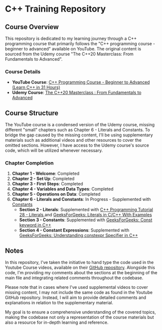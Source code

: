 # C++ Training Repository

## Course Overview

This repository is dedicated to my learning journey through a C++ programming course that primarily follows the "C++ programming course - beginner to advanced" available on YouTube. The original content is sourced from the Udemy course "The C++20 Masterclass: From Fundamentals to Advanced".

### Course Details

- **YouTube Course**: [C++ Programming Course - Beginner to Advanced (Learn C++ in 31 Hours)](https://www.youtube.com/watch?v=8jLOx1hD3_o&t=24969s)
- **Udemy Course**: [The C++20 Masterclass : From Fundamentals to Advanced](https://www.udemy.com/course/the-modern-cpp-20-masterclass/)

## Course Structure

The YouTube course is a condensed version of the Udemy course, missing different "small" chapters such as Chapter 6 - Literals and Constants. To bridge the gap caused by the missing content, I'll be using supplementary materials such as additional videos and other resources to cover the omitted sections. However, I have access to the Udemy course's source code, which will be utilized whenever necessary.

### Chapter Completion

1. **Chapter 1 - Welcome**: Completed
2. **Chapter 2 - Set Up**: Completed
3. **Chapter 3 - First Steps**: Completed
4. **Chapter 4 - Variables and Data Types**: Completed
5. **Chapter 5 - Operations on Data**: Completed
6. **Chapter 6 - Literals and Constants**: In Progress - Supplemented with [Constants](https://cplusplus.com/doc/tutorial/constants/)
    - **Section 2 - Literals**: Supplemented with [C++ Programming Tutorial 28 - Literals ](https://www.youtube.com/watch?v=F27KllsR7Io) and [GeeksForGeeks: Literals in C/C++ With Examples](https://www.geeksforgeeks.org/literals-in-c-cpp-with-examples/#)
    - **Section 3 - Constants**: Supplemented with [GeeksForGeeks: Const keyword in C++](https://www.geeksforgeeks.org/const-keyword-in-cpp/)
    - **Section 4 - Constant Expressions**: Supplemented with [GeeksForGeeks: Understanding constexpr Specifier in C++](https://www.geeksforgeeks.org/understanding-constexper-specifier-in-cpp/)

## Notes

In this repository, I've taken the initiative to hand type the code used in the Youtube Course videos, available on their [GitHub repository](https://github.com/rutura/The-C-20-Masterclass-Source-Code/tree/main). Alongside this code, I'm providing my comments about the sections at the beginning of the main file and integrating related comments throughout the codebase.

Please note that in cases where I've used supplemental videos to cover missing content, I may not include the same code as found in the Youtube GitHub repository. Instead, I will aim to provide detailed comments and explanations in relation to the supplementary material.

My goal is to ensure a comprehensive understanding of the covered topics, making the codebase not only a representation of the course materials but also a resource for in-depth learning and reference.
